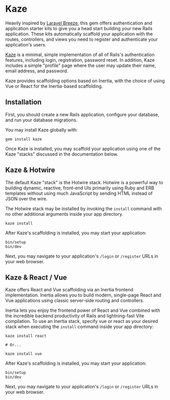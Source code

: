 # Kaze

Heavily inspired by [Laravel Breeze](https://github.com/laravel/breeze), this gem offers authentication and application starter kits to give you a head start building your new Rails application. These kits automatically scaffold your application with the routes, controllers, and views you need to register and authenticate your application's users.

[Kaze](https://github.com/gtkvn/kaze) is a minimal, simple implementation of all of Rails's authentication features, including login, registration, password reset. In addition, Kaze includes a simple "profile" page where the user may update their name, email address, and password.

Kaze provides scaffolding options based on Inertia, with the choice of using Vue or React for the Inertia-based scaffolding.

## Installation

First, you should create a new Rails application, configure your database, and run your database migrations.

You may install Kaze globally with:

```
gem install kaze
```

Once Kaze is installed, you may scaffold your application using one of the Kaze "stacks" discussed in the documentation below.

## Kaze & Hotwire

The default Kaze "stack" is the Hotwire stack. Hotwire is a powerful way to building dynamic, reactive, front-end UIs primarily using Ruby and ERB templates without using much JavaScript by sending HTML instead of JSON over the wire.

The Hotwire stack may be installed by invoking the `install` command with no other additional arguments inside your app directory.

```
kaze install
```

After Kaze's scaffolding is installed, you may start your application:

```
bin/setup
bin/dev
```

Next, you may navigate to your application's `/login` or `/register` URLs in your web browser.

## Kaze & React / Vue

Kaze offers React and Vue scaffolding via an Inertia frontend implementation. Inertia allows you to build modern, single-page React and Vue applications using classic server-side routing and controllers.

Inertia lets you enjoy the frontend power of React and Vue combined with the incredible backend productivity of Rails and lightning-fast Vite compilation. To use an Inertia stack, specify vue or react as your desired stack when executing the `install` command inside your app directory:

```
kaze install react

# Or...

kaze install vue
```

After Kaze's scaffolding is installed, you may start your application:

```
bin/setup
bin/dev
```

Next, you may navigate to your application's `/login` or `/register` URLs in your web browser.

